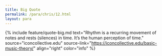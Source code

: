 ```yaml
---
title: Big Quote
permalink: /para/chris/12.html
layout: para
---
```



{% include feature/quote-big.md text="Rhythm is a recurring movement of notes and rests (silences) in time. It’s the human perception of time." source="iconcollective.edu" source-link="https://iconcollective.edu/basic-music-theory/" align="right" color="info" %}


